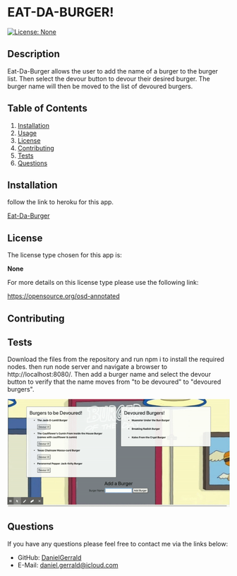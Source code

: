 # EAT-DA-BURGER!
  [![License: None](https://img.shields.io/badge/license-None-blue.svg)](https://opensource.org/osd-annotated)
  ## Description
  Eat-Da-Burger allows the user to add the name of a burger to the burger list. Then select the devour button to devour their desired burger. The burger name will then be moved to the list of devoured burgers.
  ## Table of Contents
  1. [Installation](#installation)
  2. [Usage](#usage)
  3. [License](#license)
  4. [Contributing](#contributing)
  5. [Tests](#tests)
  6. [Questions](#questions)
  ## Installation
  follow the link to heroku for this app.

  [Eat-Da-Burger](https://warm-hollows-76393.herokuapp.com/)
  ## License
  The license type chosen for this app is:

  **None**
  
  For more details on this license type please use the following link: 

  https://opensource.org/osd-annotated
  ## Contributing
  
  ## Tests
  Download the files from the repository and run npm i to install the required nodes. then run node server and navigate a browser to http://localhost:8080/. Then add a burger name and select the devour button to verify that the name moves from "to be devoured" to "devoured burgers".

  ![burgerGIF](public/assets/images/burger.gif)
  ## Questions
  If you have any questions please feel free to contact me via the links below:
  * GitHub: [DanielGerrald](https://github.com/DanielGerrald)
  * E-Mail: daniel.gerrald@icloud.com
